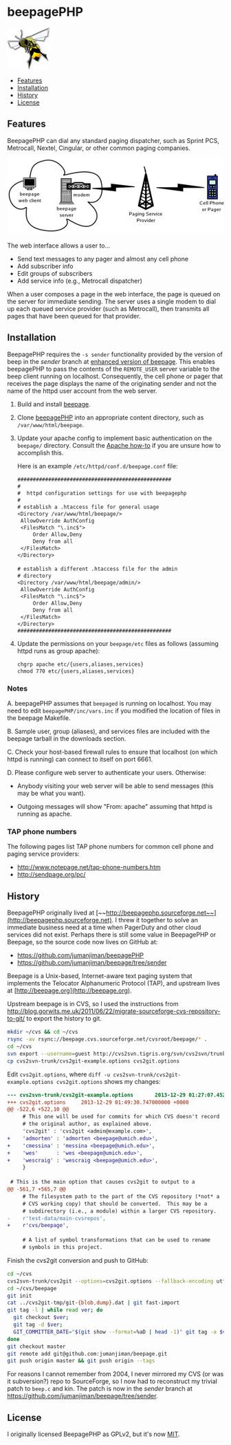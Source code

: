 beepagePHP
==========

<img src="beepage.gif" border="0">

* [Features](#features)
* [Installation](#installation)
* [History](#history)
* [License](#license)


## Features

BeepagePHP can dial any standard paging dispatcher,
such as Sprint PCS, Metrocall, Nextel, Cingular, or
other common paging companies.

<img src="how-it-works.png" border="0">

The web interface allows a user to...

* Send text messages to any pager and almost any cell phone
* Add subscriber info
* Edit groups of subscribers
* Add service info (e.g., Metrocall dispatcher)

When a user composes a page in the web interface, the page
is queued on the server for immediate sending. The server uses a single
modem to dial up each queued service provider (such as Metrocall), then
transmits all pages that have been queued for that provider.


## Installation 

BeepagePHP requires the `-s sender` functionality 
provided by the version of beep in the *sender* branch at
[enhanced version of beepage](https://github.com/jumanjiman/beepage/tree/sender).
This enables beepagePHP to pass the contents of the `REMOTE_USER`
server variable to the beep client running on localhost. 
Consequently, the cell phone or pager that receives the page displays the name
of the originating sender and not the name of the httpd user account from the 
web server.

1. Build and install [beepage](https://github.com/jumanjiman/beepage/tree/sender).

2. Clone [beepagePHP](https://github.com/jumanjiman/beepagePHP) into an
   appropriate content directory, such as `/var/www/html/beepage`.

3. Update your apache config to implement basic authentication 
   on the `beepage/` directory. Consult the
   [Apache how-to](http://httpd.apache.org/docs-2.0/howto/auth.html)
   if you are unsure how to accomplish this.

   Here is an example `/etc/httpd/conf.d/beepage.conf` file:

   ```
   ##################################################
   #
   #  httpd configuration settings for use with beepagephp
   #
   # establish a .htaccess file for general usage
   <Directory /var/www/html/beepage/>
   	AllowOverride AuthConfig
	<FilesMatch "\.inc$">
	    Order Allow,Deny
	    Deny from all
	</FilesMatch>
   </Directory>
   
   # establish a different .htaccess file for the admin
   # directory
   <Directory /var/www/html/beepage/admin/>
   	AllowOverride AuthConfig
	<FilesMatch "\.inc$">
	    Order Allow,Deny
	    Deny from all
	</FilesMatch>
   </Directory>
   ##################################################
   ```

4. Update the permissions on your `beepage/etc`
   files as follows (assuming httpd runs as group apache):

   ```
   chgrp apache etc/{users,aliases,services}
   chmod 770 etc/{users,aliases,services}
   ```

### Notes

A. beepagePHP assumes that `beepaged` is running on localhost.
   You may need to edit `beepagePHP/inc/vars.inc` if 
   you modified the location of files in the beepage Makefile.

B. Sample user, group (aliases), and services files are 
   included with the beepage tarball in the downloads section.

C. Check your host-based firewall rules to ensure that localhost
   (on which httpd is running) can connect to itself on port 6661.

D. Please configure web server to authenticate your users.
   Otherwise:

   * Anybody visiting your web server will be able to send messages
     (this may be what you want).

   * Outgoing messages will show "From: apache" assuming that
     httpd is running as apache.

### TAP phone numbers

The following pages list TAP phone numbers for common 
cell phone and paging service providers:

* http://www.notepage.net/tap-phone-numbers.htm
* http://sendpage.org/pc/


## History

BeepagePHP originally lived at
[~~http://beepagephp.sourceforge.net~~](http://beepagephp.sourceforge.net).
I threw it together to solve an immediate business need at a time when
PagerDuty and other cloud services did not exist.
Perhaps there is still some value in BeepagePHP or Beepage,
so the source code now lives on GitHub at:

* https://github.com/jumanjiman/beepagePHP
* https://github.com/jumanjiman/beepage/tree/sender

Beepage is a Unix-based, Internet-aware text paging system that implements
the Telocator Alphanumeric Protocol (TAP), and upstream lives at
[http://beepage.org](http://beepage.org).

Upstream beepage is in CVS, so I used the instructions from
http://blog.gorwits.me.uk/2011/06/22/migrate-sourceforge-cvs-repository-to-git/
to export the history to git.

```bash
mkdir ~/cvs && cd ~/cvs
rsync -av rsync://beepage.cvs.sourceforge.net/cvsroot/beepage/* .
cd ~/cvs
svn export --username=guest http://cvs2svn.tigris.org/svn/cvs2svn/trunk cvs2svn-trunk
cp cvs2svn-trunk/cvs2git-example.options cvs2git.options
```

Edit `cvs2git.options`, where
`diff -u cvs2svn-trunk/cvs2git-example.options cvs2git.options`
shows my changes:

```diff
--- cvs2svn-trunk/cvs2git-example.options       2013-12-29 01:27:07.452000000 +0000
+++ cvs2git.options     2013-12-29 01:49:30.747000000 +0000
@@ -522,6 +522,10 @@
     # This one will be used for commits for which CVS doesn't record
     # the original author, as explained above.
     'cvs2git' : 'cvs2git <admin@example.com>',
+    'admorten' : 'admorten <beepage@umich.edu>',
+    'cmessina' : 'messina <beepage@umich.edu>',
+    'wes'      : 'wes <beepage@umich.edu>',
+    'wescraig' : 'wescraig <beepage@umich.edu>',
     }

 # This is the main option that causes cvs2git to output to a
@@ -561,7 +565,7 @@
     # The filesystem path to the part of the CVS repository (*not* a
     # CVS working copy) that should be converted.  This may be a
     # subdirectory (i.e., a module) within a larger CVS repository.
-    r'test-data/main-cvsrepos',
+    r'cvs/beepage',

     # A list of symbol transformations that can be used to rename
     # symbols in this project.
```

Finish the cvs2git conversion and push to GitHub:

```bash
cd ~/cvs
cvs2svn-trunk/cvs2git --options=cvs2git.options --fallback-encoding utf-8
cd ~/cvs/beepage
git init
cat ../cvs2git-tmp/git-{blob,dump}.dat | git fast-import
git tag -l | while read ver; do
  git checkout $ver;
  git tag -d $ver;
  GIT_COMMITTER_DATE="$(git show --format=%aD | head -1)" git tag -a $ver -m "prep for $ver release";
done
git checkout master
git remote add git@github.com:jumanjiman/beepage.git
git push origin master && git push origin --tags
```

For reasons I cannot remember from 2004, I never mirrored my
CVS (or was it subversion?) repo to SourceForge, so
I now had to reconstruct my trivial patch to `beep.c` and kin.
The patch is now in the *sender* branch at
https://github.com/jumanjiman/beepage/tree/sender.


## License

I originally licensed BeepagePHP as GPLv2,
but it's now [MIT](http://git.io/htwGXw).
